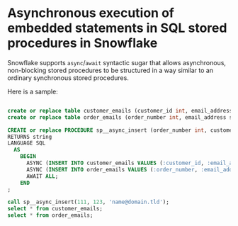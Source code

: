 # Asynchronous execution of embedded statements in SQL stored procedures in Snowflake

Snowflake supports `async`/`await` syntactic sugar that allows asynchronous, non-blocking stored procedures to be structured in a way similar to an ordinary synchronous stored procedures.

Here is a sample:

```sql

create or replace table customer_emails (customer_id int, email_address string);
create or replace table order_emails (order_number int, email_address string);

CREATE or replace PROCEDURE sp__async_insert (order_number int, customer_id int, email_address string)
RETURNS string
LANGUAGE SQL
  AS
    BEGIN
      ASYNC (INSERT INTO customer_emails VALUES (:customer_id, :email_address));
      ASYNC (INSERT INTO order_emails VALUES (:order_number, :email_address)) ;
      AWAIT ALL;
    END
;

call sp__async_insert(111, 123, 'name@domain.tld');
select * from customer_emails;
select * from order_emails;

```



